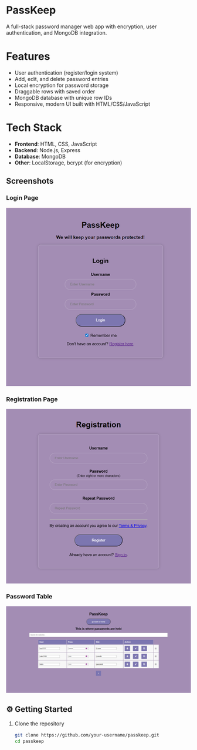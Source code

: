 # PassKeep
A full-stack password manager web app with encryption, user authentication, and MongoDB integration.  

# Features
- User authentication (register/login system)
- Add, edit, and delete password entries
- Local encryption for password storage
- Draggable rows with saved order
- MongoDB database with unique row IDs
- Responsive, modern UI built with HTML/CSS/JavaScript

# Tech Stack
- **Frontend**: HTML, CSS, JavaScript  
- **Backend**: Node.js, Express  
- **Database**: MongoDB  
- **Other**: LocalStorage, bcrypt (for encryption)

## Screenshots

### Login Page
![Login Page](./screenshots/passkeepLogin.png)

### Registration Page
![Registration Page](./screenshots/passkeepRegistration.png)

### Password Table
![Password Table](./screenshots/passkeepTable.png)


## ⚙️ Getting Started
1. Clone the repository  
   ```bash
   git clone https://github.com/your-username/passkeep.git
   cd passkeep
